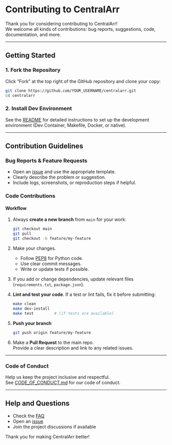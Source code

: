 # Contributing to CentralArr

Thank you for considering contributing to CentralArr!  
We welcome all kinds of contributions: bug reports, suggestions, code, documentation, and more.

---

## Getting Started

### 1. Fork the Repository

Click “Fork” at the top right of the GitHub repository and clone your copy:

```sh
git clone https://github.com/YOUR_USERNAME/centralarr.git
cd centralarr
```

### 2. Install Dev Environment

See the [README](README.md) for detailed instructions to set up the development environment (Dev Container, Makefile, Docker, or native).

---

## Contribution Guidelines

### Bug Reports & Feature Requests

- Open an [issue](https://github.com/pikatsuto/centralarr/issues) and use the appropriate template.
- Clearly describe the problem or suggestion.
- Include logs, screenshots, or reproduction steps if helpful.

### Code Contributions

#### Workflow

1. Always **create a new branch** from `main` for your work:
    ```sh
    git checkout main
    git pull
    git checkout -b feature/my-feature
    ```

2. Make your changes.  
   - Follow [PEP8](https://www.python.org/dev/peps/pep-0008/) for Python code.
   - Use clear commit messages.
   - Write or update tests if possible.

3. If you add or change dependencies, update relevant files (`requirements.txt`, `package.json`).

4. **Lint and test your code**. If a test or lint fails, fix it before submitting:
    ```sh
    make clean
    make dev-install
    make test         # (if tests are available)
    ```

5. **Push your branch**
    ```sh
    git push origin feature/my-feature
    ```

6. Make a **Pull Request** to the main repo.  
   Provide a clear description and link to any related issues.

---

### Code of Conduct

Help us keep the project inclusive and respectful.  
See [CODE_OF_CONDUCT.md](CODE_OF_CONDUCT.md) for our code of conduct.

---

## Help and Questions

- Check the [FAQ](docs/FAQ.md)
- Open an [issue](https://github.com/pikatsuto/centralarr/issues)
- Join the project discussions if available

Thank you for making CentralArr better!